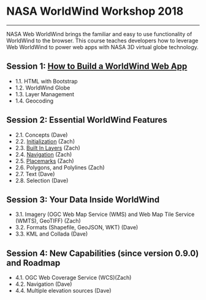 # NASA WorldWind Workshop 2018

---

NASA Web WorldWind brings the familiar and easy to use functionality of WorldWind to the browser. This course teaches 
developers how to leverage Web WorldWind to power web apps with NASA 3D virtual globe technology.

## Session 1: [How to Build a WorldWind Web App](https://emxsys.github.io/worldwind-web-app-tutorial/)
- 1.1. HTML with Bootstrap
- 1.2. WorldWind Globe
- 1.3. Layer Management
- 1.4. Geocoding

## Session 2: Essential WorldWind Features
- 2.1. Concepts (Dave)
- 2.2. [Initialization](./sections/2/initialization.html) (Zach)
- 2.3. [Built In Layers](./sections/2/preconfigured-layers.html) (Zach)
- 2.4. [Navigation](./sections/2/navigation.html) (Zach)
- 2.5. [Placemarks](./sections/2/placemarks.html) (Zach)
- 2.6. Polygons, and Polylines (Zach)
- 2.7. Text (Dave)
- 2.8. Selection (Dave)

## Session 3: Your Data Inside WorldWind
- 3.1. Imagery (OGC Web Map Service (WMS) and Web Map Tile Service (WMTS), GeoTIFF) (Zach)
- 3.2. Formats (Shapefile, GeoJSON, WKT) (Dave)
- 3.3. KML and Collada (Dave)
 
## Session 4: New Capabilities (since version 0.9.0) and Roadmap
- 4.1. OGC Web Coverage Service (WCS)(Zach)
- 4.2. Navigation (Dave)
- 4.4. Multiple elevation sources (Dave)

